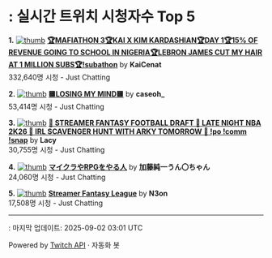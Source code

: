 # : 실시간 트위치 시청자수 Top 5

**1.** [![thumb](https://static-cdn.jtvnw.net/previews-ttv/live_user_kaicenat-320x180.jpg)](https://twitch.tv/KaiCenat)
**[🏆MAFIATHON 3🏆KAI X KIM KARDASHIAN🏆DAY 1🏆15% OF REVENUE GOING TO SCHOOL IN NIGERIA🏆LEBRON JAMES CUT MY HAIR AT 1 MILLION SUBS🏆!subathon](https://twitch.tv/KaiCenat)** by **KaiCenat**<br>332,640명 시청  - Just Chatting

**2.** [![thumb](https://static-cdn.jtvnw.net/previews-ttv/live_user_caseoh_-320x180.jpg)](https://twitch.tv/caseoh_)
**[🟨LOSING MY MIND🟨](https://twitch.tv/caseoh_)** by **caseoh_**<br>53,414명 시청  - Just Chatting

**3.** [![thumb](https://static-cdn.jtvnw.net/previews-ttv/live_user_lacy-320x180.jpg)](https://twitch.tv/Lacy)
**[🏈 STREAMER FANTASY FOOTBALL DRAFT 🏈 LATE NIGHT NBA 2K26 🏈 IRL SCAVENGER HUNT WITH ARKY TOMORROW 🏈 !po !comm !snap](https://twitch.tv/Lacy)** by **Lacy**<br>30,755명 시청  - Just Chatting

**4.** [![thumb](https://static-cdn.jtvnw.net/previews-ttv/live_user_kato_junichi0817-320x180.jpg)](https://twitch.tv/加藤純一うん〇ちゃん)
**[マイクラやRPGをやる人](https://twitch.tv/加藤純一うん〇ちゃん)** by **加藤純一うん〇ちゃん**<br>24,060명 시청  - Just Chatting

**5.** [![thumb](https://static-cdn.jtvnw.net/previews-ttv/live_user_n3on-320x180.jpg)](https://twitch.tv/N3on)
**[Streamer Fantasy League](https://twitch.tv/N3on)** by **N3on**<br>17,508명 시청  - Just Chatting


---
: 마지막 업데이트: 2025-09-02 03:01 UTC

Powered by [Twitch API](https://dev.twitch.tv/docs/api/reference) · 자동화 봇